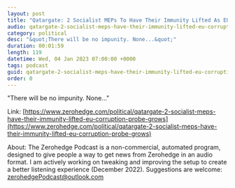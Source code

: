 ```yaml
---
layout: post
title: "Qatargate: 2 Socialist MEPs To Have Their Immunity Lifted As EU Corruption Probe Grows"
audio: qatargate-2-socialist-meps-have-their-immunity-lifted-eu-corruption-probe-grows-0
category: political
desc: "&quot;There will be no impunity. None...&quot;"
duration: 00:01:59
length: 119
datetime: Wed, 04 Jan 2023 07:00:00 +0000
tags: podcast
guid: qatargate-2-socialist-meps-have-their-immunity-lifted-eu-corruption-probe-grows-0
order: 0
---
```

&quot;There will be no impunity. None...&quot;

Link: [https://www.zerohedge.com/political/qatargate-2-socialist-meps-have-their-immunity-lifted-eu-corruption-probe-grows](https://www.zerohedge.com/political/qatargate-2-socialist-meps-have-their-immunity-lifted-eu-corruption-probe-grows)

About: The Zerohedge Podcast is a non-commercial, automated program, designed to give people a way to get news from Zerohedge in an audio format.  I am actively working on tweaking and improving the setup to create a better listening experience (December 2022).  Suggestions are welcome: [zerohedgePodcast@outlook.com](mailto:zerohedgePodcast@outlook.com)